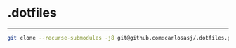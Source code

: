 # .dotfiles

---------------------------------

```bash
git clone --recurse-submodules -j8 git@github.com:carlosasj/.dotfiles.git
```
